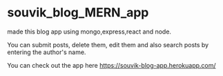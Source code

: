 # souvik_blog_MERN_app

made this blog app using mongo,express,react and node.

You can submit posts, delete them, edit them and also search posts by entering the author's name.

You can check out the app here
https://souvik-blog-app.herokuapp.com/
